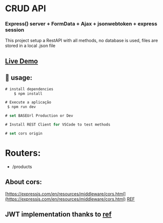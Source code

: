 # CRUD API
### Express() server +  FormData + Ajax + jsonwebtoken + express session

This project setup a RestAPI with all methods, no database is used, files are stored in a local .json file

## [Live Demo](https://api.gpdev.tech/)

## :rocket: usage:

```js
# install dependencies
    $ npm install

# Execute a aplicação
 $ npm run dev

# set BASEUrl Production or Dev

# Install REST Client for VSCode to test methods

# set cors origin 
```
# Routers:

- /products

## About cors:

[https://expressjs.com/en/resources/middleware/cors.html](https://expressjs.com/en/resources/middleware/cors.html)
[REF](https://www.youtube.com/watch?v=fm4_EuCsQwg)

## JWT implementation thanks to [ref](https://www.luiztools.com.br/post/autenticacao-json-web-token-jwt-em-nodejs/)